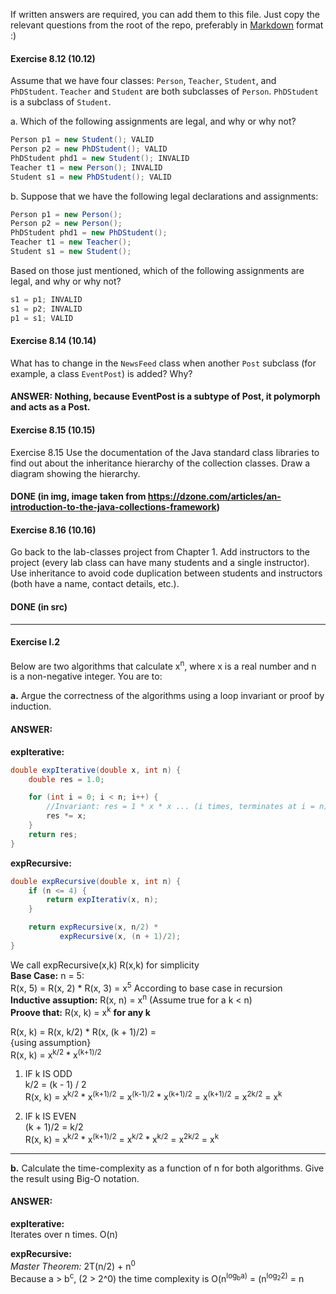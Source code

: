 If written answers are required, you can add them to this file. Just copy the relevant questions from the root of the repo, preferably in [Markdown](https://guides.github.com/features/mastering-markdown/) format :)


#### Exercise 8.12 (10.12)
Assume that we have four classes: `Person`, `Teacher`, `Student`, and
`PhDStudent`. `Teacher` and `Student` are both subclasses of `Person`.
`PhDStudent` is a subclass of `Student`.

a. Which of the following assignments are legal, and why or why not?

```java
Person p1 = new Student(); VALID
Person p2 = new PhDStudent(); VALID
PhDStudent phd1 = new Student(); INVALID
Teacher t1 = new Person(); INVALID
Student s1 = new PhDStudent(); VALID
```

b. Suppose that we have the following legal declarations and assignments:

```java
Person p1 = new Person();
Person p2 = new Person();
PhDStudent phd1 = new PhDStudent();
Teacher t1 = new Teacher();
Student s1 = new Student();
```

Based on those just mentioned, which of the following assignments are legal,
and why or why not?

```java
s1 = p1; INVALID
s1 = p2; INVALID
p1 = s1; VALID
```

#### Exercise 8.14 (10.14)
What has to change in the `NewsFeed` class when another `Post` subclass (for
example, a class `EventPost`) is added? Why?

#### ANSWER: Nothing, because EventPost is a subtype of Post, it polymorph and acts as a Post.


#### Exercise 8.15 (10.15)
Exercise 8.15 Use the documentation of the Java standard class libraries to
find out about the inheritance hierarchy of the collection classes. Draw a
diagram showing the hierarchy.

#### DONE (in img, image taken from https://dzone.com/articles/an-introduction-to-the-java-collections-framework)

#### Exercise 8.16 (10.16)
Go back to the lab-classes project from Chapter 1. Add instructors to the
project (every lab class can have many students and a single instructor). Use
inheritance to avoid code duplication between students and instructors (both
have a name, contact details, etc.).

#### DONE (in src)

---

#### Exercise I.2
Below are two algorithms that calculate x<sup>n</sup>, where x is a real number
and n is a non-negative integer. You are to:

**a.** Argue the correctness of the algorithms using a loop invariant or proof
by induction.

#### ANSWER: 
**expIterative:** <br> 
```java
double expIterative(double x, int n) {
    double res = 1.0;

    for (int i = 0; i < n; i++) {
        //Invariant: res = 1 * x * x ... (i times, terminates at i = n)
        res *= x;
    }
    return res;
}
```

**expRecursive:**  

```java
double expRecursive(double x, int n) {
    if (n <= 4) {
        return expIterativ(x, n);
    }

    return expRecursive(x, n/2) *
           expRecursive(x, (n + 1)/2);
}
```

We call expRecursive(x,k) R(x,k) for simplicity  
**Base Case:** n = 5:  
R(x, 5) = R(x, 2) * R(x, 3) = x<sup>5</sup> According to base case in recursion    
**Inductive assuption:** R(x, n) = x<sup>n</sup>  (Assume true for a k < n)  
**Proove that:** R(x, k) = x<sup>k</sup> **for any k**
  
 R(x, k) = R(x, k/2) * R(x, (k + 1)/2) =  
{using assumption}  
R(x, k) = x<sup>k/2</sup> * x<sup>(k+1)/2</sup>

1. IF k IS ODD  
k/2 = (k - 1) / 2  
R(x, k) = x<sup>k/2</sup> * x<sup>(k+1)/2</sup> = x<sup>(k-1)/2</sup> * x<sup>(k+1)/2</sup> = x<sup>(k+1)/2</sup> = x<sup>2k/2</sup> = x<sup>k</sup>

2. IF k IS EVEN  
(k + 1)/2 = k/2  
R(x, k) = x<sup>k/2</sup> * x<sup>(k+1)/2</sup> = x<sup>k/2</sup> * x<sup>k/2</sup> = x<sup>2k/2</sup> = x<sup>k</sup>


---

**b.** Calculate the time-complexity as a function of n for both algorithms.
Give the result using Big-O notation.

#### ANSWER:
**expIterative:**  
Iterates over n times. O(n)

**expRecursive:**  
*Master Theorem:* 2T(n/2) + n<sup>0</sup>  
Because a > b<sup>c</sup>, (2 > 2^0) the time complexity is O(n<sup>log<sub>b</sub>a)</sup> = (n<sup>log<sub>2</sub>2)</sup> = n


